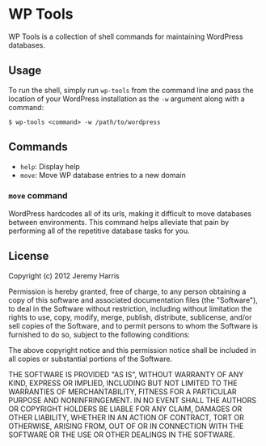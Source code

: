 # WP Tools

WP Tools is a collection of shell commands for maintaining WordPress databases.

## Usage

To run the shell, simply run `wp-tools` from the command line and pass the
location of your WordPress installation as the `-w` argument along with a
command:

    $ wp-tools <command> -w /path/to/wordpress

## Commands

- `help`: Display help
- `move`: Move WP database entries to a new domain

### `move` command

WordPress hardcodes all of its urls, making it difficult to move databases 
between environments. This command helps alleviate that pain by performing all
of the repetitive database tasks for you.

## License

Copyright (c) 2012 Jeremy Harris

Permission is hereby granted, free of charge, to any person obtaining a copy of this software and associated documentation files (the "Software"), to deal in the Software without restriction, including without limitation the rights to use, copy, modify, merge, publish, distribute, sublicense, and/or sell copies of the Software, and to permit persons to whom the Software is furnished to do so, subject to the following conditions:

The above copyright notice and this permission notice shall be included in all copies or substantial portions of the Software.

THE SOFTWARE IS PROVIDED "AS IS", WITHOUT WARRANTY OF ANY KIND, EXPRESS OR IMPLIED, INCLUDING BUT NOT LIMITED TO THE WARRANTIES OF MERCHANTABILITY, FITNESS FOR A PARTICULAR PURPOSE AND NONINFRINGEMENT. IN NO EVENT SHALL THE AUTHORS OR COPYRIGHT HOLDERS BE LIABLE FOR ANY CLAIM, DAMAGES OR OTHER LIABILITY, WHETHER IN AN ACTION OF CONTRACT, TORT OR OTHERWISE, ARISING FROM, OUT OF OR IN CONNECTION WITH THE SOFTWARE OR THE USE OR OTHER DEALINGS IN THE SOFTWARE.

